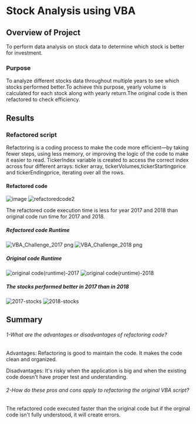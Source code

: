 # Stock Analysis using VBA

## Overview of Project
To perform data analysis on stock data to determine which stock is better for investment.

### Purpose
To analyze different stocks data throughout multiple years to see which stocks performed better.To achieve this purpose, yearly volume is calculated for each stock along with yearly return.The original code is then refactored to check efficiency.

## Results
### Refactored script
Refactoring is a coding process to make the code more efficient—by taking fewer steps, using less memory, or improving the logic of the code to make it easier to read.
TickerIndex variable is created to access the correct index across four different arrays: ticker array, tickerVolumes,tickerStartingprice and tickerEndingprice, iterating over all the rows.

#### Refactored code

![image](https://user-images.githubusercontent.com/84524153/122627964-1f55b000-d081-11eb-8ce5-3781c1fbbec5.png)
![refactoredcode2](https://user-images.githubusercontent.com/84524153/122627971-372d3400-d081-11eb-89e8-e66ff9897168.png)

The refactored code execution time is less for year 2017 and 2018 than original code run time for 2017 and 2018.
##### Refactored code Runtime
![VBA_Challenge_2017 png](https://user-images.githubusercontent.com/84524153/122628070-ee29af80-d081-11eb-9dad-9e33d449e2e4.png)
![VBA_Challenge_2018 png](https://user-images.githubusercontent.com/84524153/122628072-f255cd00-d081-11eb-9c20-73553567e52c.png)
##### Original code Runtime
![original code(runtime)-2017](https://user-images.githubusercontent.com/84524153/122628252-1665de00-d083-11eb-8a56-277a85b6f184.png)
![original code(runtime)-2018](https://user-images.githubusercontent.com/84524153/122628082-0d284180-d082-11eb-8adb-ab1e53ba51be.png)

##### The stocks performed better in 2017 than in 2018

![2017-stocks](https://user-images.githubusercontent.com/84524153/122628397-c9ced280-d083-11eb-8502-4041c1c32fd9.png)
![2018-stocks](https://user-images.githubusercontent.com/84524153/122628399-ce938680-d083-11eb-8562-e1ad868144c8.png)

## Summary
###### 1-What are the advantages or disadvantages of refactoring code?

Advantages: Refactoring is good  to maintain the code. It makes the code clean and organized.

Disadvantages: It's risky when the application is big and  when the existing code doesn't have proper test and understanding.

###### 2-How do these pros and cons apply to refactoring the original VBA script?

The refactored code executed faster than the original code but if the orginal code isn't fully understood, it will create errors.
